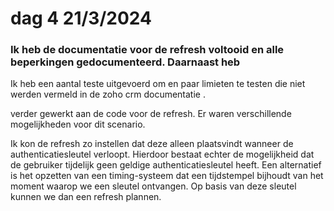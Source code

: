 # dag 4 21/3/2024

### Ik heb de documentatie voor de refresh voltooid en alle beperkingen gedocumenteerd. Daarnaast heb&#x20;

Ik heb een aantal teste uitgevoerd om en paar limieten te testen die niet werden vermeld in de zoho crm documentatie .



verder gewerkt aan de code voor de refresh. Er waren verschillende mogelijkheden voor dit scenario.&#x20;

Ik kon de refresh zo instellen dat deze alleen plaatsvindt wanneer de authenticatiesleutel verloopt. Hierdoor bestaat echter de mogelijkheid dat de gebruiker tijdelijk geen geldige authenticatiesleutel heeft. Een alternatief is het opzetten van een timing-systeem dat een tijdstempel bijhoudt van het moment waarop we een sleutel ontvangen. Op basis van deze sleutel kunnen we dan een refresh plannen.



